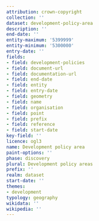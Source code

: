 ```yaml
---
attribution: crown-copyright
collection: ''
dataset: development-policy-area
description: ''
end-date: ''
entity-maximum: '5399999'
entity-minimum: '5300000'
entry-date: ''
fields:
- field: development-policies
- field: document-url
- field: documentation-url
- field: end-date
- field: entity
- field: entry-date
- field: geometry
- field: name
- field: organisation
- field: point
- field: prefix
- field: reference
- field: start-date
key-field: ''
licence: ogl3
name: Development policy area
paint-options: ''
phase: discovery
plural: Development policy areas
prefix: ''
realm: dataset
start-date: ''
themes:
- development
typology: geography
wikidata: ''
wikipedia: ''
---
```


